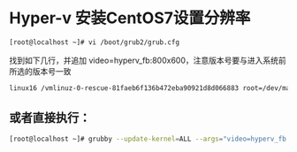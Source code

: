 # Hyper-v 安装CentOS7设置分辨率

```sh
[root@localhost ~]# vi /boot/grub2/grub.cfg
```

找到如下几行，并追加 video=hyperv_fb:800x600，注意版本号要与进入系统前所选的版本号一致

```sh
linux16 /vmlinuz-0-rescue-81faeb6f136b472eba90921d8d066883 root=/dev/mapper/centos_miwifi--r4a--srv-root ro crashkernel=auto spectre_v2=retpoline rd.lvm.lv=centos_miwifi-r4a-srv/root rd.lvm.lv=centos_miwifi-r4a-srv/swap rhgb quiet video=hyperv_fb:1920x1080
```


## 或者直接执行：

```sh
[root@localhost ~]# grubby --update-kernel=ALL --args="video=hyperv_fb:1920x1080"
```
